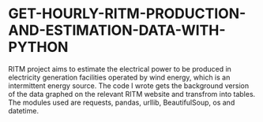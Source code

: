 # GET-HOURLY-RITM-PRODUCTION-AND-ESTIMATION-DATA-WITH-PYTHON
RITM project aims to estimate the electrical power to be produced in electricity generation facilities operated by wind energy, which is an intermittent energy source. 
The code I wrote gets the background version of the data graphed on the relevant RITM website and transfrom into tables. The modules used are requests, pandas, urllib, 
BeautifulSoup, os and datetime. 

